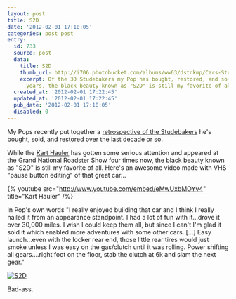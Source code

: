 ```yaml
---
layout: post
title: S2D
date: '2012-02-01 17:10:05'
categories: post post
entry:
  id: 733
  source: post
  data:
    title: S2D
    thumb_url: http://i706.photobucket.com/albums/ww63/dstnkmp/Cars-Studebakers/IMG_7824_nosign.jpg
    excerpt: Of the 30 Studebakers my Pop has bought, restored, and sold over the
      years, the black beauty known as "S2D" is still my favorite of all...
  created_at: '2012-02-01 17:22:45'
  updated_at: '2012-02-01 17:22:45'
  pub_date: '2012-02-01 17:10:05'
  disabled: 0
---
```

My Pops recently put together a <a href="http://s706.photobucket.com/albums/ww63/dstnkmp/Cars-Studebakers/?albumview=slideshow">retrospective of the Studebakers</a> he's bought, sold, and restored over the last decade or so.

While the <a href="http://s706.photobucket.com/albums/ww63/dstnkmp/Ute%20and%20Kart/">Kart Hauler</a> has gotten some serious attention and appeared at the Grand National Roadster Show four times now, the black beauty known as "S2D" is still my favorite of all.  Here's an awesome video made with VHS "pause button editing" of that great car...

{% youtube src="http://www.youtube.com/embed/eMwUxbMOYv4" title="Kart Hauler" /%}

In Pop's own words "I really enjoyed building that car and I think I really nailed it from an appearance standpoint.  I had a lot of fun with it...drove it over 30,000 miles.  I wish I could keep them all, but since I can't I'm glad it sold it which enabled more adventures with some other cars. [...] Easy launch...even with the locker rear end, those little rear tires would just smoke unless I was easy on the gas/clutch until it was rolling.  Power shifting all gears....right foot on the floor, stab the clutch at 6k and slam the next gear."

<a href="http://s706.photobucket.com/albums/ww63/dstnkmp/Cars-Studebakers/?action=view&amp;current=IMG_7824_nosign.jpg" target="_blank"><img src="http://i706.photobucket.com/albums/ww63/dstnkmp/Cars-Studebakers/IMG_7824_nosign.jpg" border="0" alt="S2D"></a>

Bad-ass.
